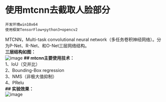 # 使用mtcnn去截取人脸部分  

`开发环境win10x64`  
`使用框架TensorFlow+python3+opencv2`  

MTCNN，Multi-task convolutional neural network（多任务卷积神经网络）。分为P-Net、R-Net、和O-Net三层网络结构。  
**三层结构如图：**  
![image](https://github.com/omega-Lee/mtcnn_read_photo/blob/master/Face/MTCNN.png)
**## mtcnn主要使用技术：**  
1、IoU（交并比）  
2、Bounding-Box regression  
3、NMS（非极大值抑制）  
4、PRelu  
**## 实验效果：**  
![image](https://github.com/omega-Lee/mtcnn_read_photo/blob/master/Face/testPhoto.jpg)

